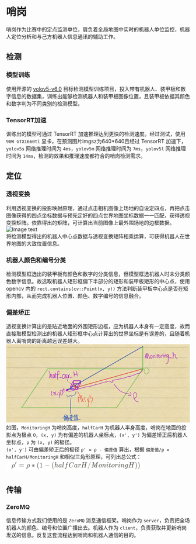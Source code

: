 # 哨岗
哨岗作为比赛中的定点监测单位，肩负着全局地图中实时的机器人单位监控，机器人定位分析和与己方机器人信息通讯的辅助工作。

## 检测
### 模型训练
使用开源的 [yolov5-v6.0]() 目标检测模型训练项目，投入带有机器人、装甲板和数字信息的数据集，训练出能够检测机器人和装甲板图像位置，且装甲板依据其颜色和数字判为不同类别的检测模型。
### TensorRT加速
训练出的模型可通过 TensorRT 加速推理达到更快的检测速度。经过测试，使用 `90W GTX1660ti` 显卡，在预测图片imgsz为640*640且经过 TensorRT 加速下，`yolov5s` 网络推理时间为 `4ms`，`yolov5m` 网络推理时间为 `7ms`，`yolov5l` 网络推理时间为 `14ms`，检测的效果和推理速度都符合的哨岗检测需求。
  
## 定位
### 透视变换
利用透视变换的投影映射原理，通过点击相机图像上场地的自设定四点，再把点击图像获得的四点坐标数据与预先定好的四点世界地图坐标数据一一匹配，获得透视变换矩阵。依靠得出的矩阵，可计算出当前图像上最外围场地的边框数据。  
![Image text](B图.png)  
将检测模型得出的机器人中心点数据与透视变换矩阵相乘运算，可获得机器人在世界地图的大致位置信息。
### 机器人颜色和编号分类
检测模型框选出的装甲板有颜色和数字的分类信息，但模型框选机器人时未分类颜色数字信息。故选取机器人矩形框偏下半部分的矩形和装甲板矩形的中心点，使用 opencv 内的 `rect.contains(cv::Point(x, y))` 方法判断装甲板中心点是否在矩形内部，从而完成机器人位置、颜色、数字编号的信息融合。  
### 偏差矫正
透视变换计算出的是贴近地面的外围矩形边框，应为机器人本身有一定高度，故而直接取模型检测出的机器人矩形框中心点计算出的世界坐标是有误差的，且随着机器人离哨岗的距离越远误差越大。  
![Image text](哨岗模拟图.png)  
如图，`MonitoringH` 为哨岗高度，`halfCarH` 为机器人半身高度，哨岗在地面的投影点为极点 `O`，`(x, y)` 为有偏差的机器人坐标点，`(x', y')` 为偏差矫正后机器人坐标点，`ρ` 为 `(x, y)` 的极径。  
`(x', y')` 可由偏差矫正后的极径 `ρ' = ρ - 偏差值` 算出，根据 `偏差值/ρ = halfCarH/MonitoringH` 和相似三角形原理，可列出总公式：  
![Image text](公式.png)

## 传输
### ZeroMQ
信息传输方式我们使用的是 `ZeroMQ` 消息通信框架。哨岗作为 `server`，负责把全场机器人的颜色、编号和位置广播出去。机器人作为 `client`，负责获取并更新哨岗发送的信息。反复这套流程达到哨岗和机器人通信的目的。